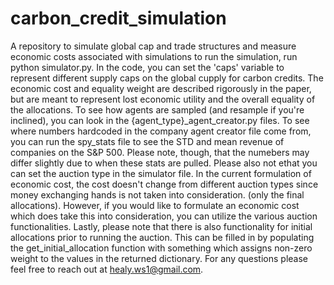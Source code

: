 # carbon_credit_simulation
A repository to simulate global cap and trade structures and measure economic costs associated with simulations
to run the simulation, run python simulator.py. 
In the code, you can set the 'caps' variable to represent different supply caps on the global
cupply for carbon credits. The economic cost and equality weight are described rigorously in the paper, but are meant to represent lost economic utility and the overall equality of the allocations. To see how agents are sampled (and resample if you're inclined), you can look in the {agent_type}_agent_creator.py files. To see where numbers hardcoded in the company agent creator file come from, you can run the spy_stats file to see the STD and mean revenue of companies on the S&P 500. Please note, though, that the numebers may differ slightly due to when these stats are pulled. Please also not ethat you can set the auction type in the simulator file. In the current formulation of economic cost, the cost doesn't change from different auction types since money exchanging hands is not taken into consideration. (only the final allocations). However, if you would like to formulate an economic cost which does take this into consideration, you can utilize the various auction functionalities. Lastly, please note that there is also functionality for initial allocations prior to running the auction. This can be filled in by populating the get_initial_allocation function with something which assigns non-zero weight to the values in the returned dictionary. For any questions please feel free to reach out at healy.ws1@gmail.com.

